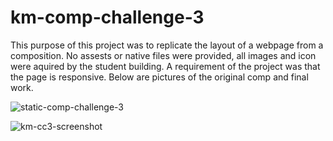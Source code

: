 # km-comp-challenge-3
This purpose of this project was to replicate the layout of a webpage from a composition.
No assests or native files were provided, all images and icon were aquired by the student building.
A requirement of the project was that the page is responsive.
Below are pictures of the original comp and final work. 

![static-comp-challenge-3](https://cloud.githubusercontent.com/assets/24981999/23474888/9a48c2f6-fe72-11e6-8fe2-5f5592940b24.jpg)



![km-cc3-screenshot](https://cloud.githubusercontent.com/assets/24981999/23474870/81b8378a-fe72-11e6-8190-3afd03b25bcc.png)
